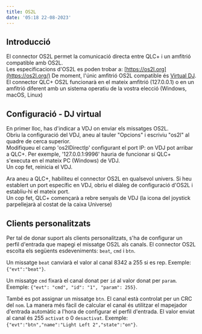 ```yaml
---
title: OS2L
date: '05:18 22-08-2023'
---
```


Introducció
------------

El connector OS2L permet la comunicació directa entre QLC+ i un amfitrió compatible amb OS2L.  
Les especificacions d'OS2L es poden trobar a: [https://os2l.org](https://os2l.org/)
De moment, l'únic amfitrió OS2L compatible és [Virtual DJ](https://www.virtualdj.com/).  
El connector QLC+ OS2L funcionarà en el mateix amfitrió (127.0.0.1) o en un amfitrió diferent amb un sistema operatiu de la vostra elecció (Windows, macOS, Linux)

Configuració - DJ virtual
--------------------------

En primer lloc, has d'indicar a VDJ on enviar els missatges OS2L.  
Obriu la configuració del VDJ, aneu al tauler "Opcions" i escriviu "os2l" al quadre de cerca superior.  
Modifiqueu el camp 'os2lDirectIp' configurant el port IP: on VDJ pot arribar a QLC+. Per exemple, '127.0.0.1:9996' hauria de funcionar si QLC+ s'executa en el mateix PC (Windows) de VDJ.  
Un cop fet, reinicia el VDJ.

Ara aneu a QLC+, habiliteu el connector OS2L en qualsevol univers. Si heu establert un port específic en VDJ, obriu el diàleg de configuració d'OS2L i establiu-hi el mateix port.  
Un cop fet, QLC+ començarà a rebre senyals de VDJ (la icona del joystick parpellejarà al costat de la caixa Universe)

Clients personalitzats
--------------

Per tal de donar suport als clients personalitzats, s'ha de configurar un perfil d'entrada que mapegi el missatge OS2L als canals. El connector OS2L escolta els següents esdeveniments: `beat`, `cmd` i `btn`.

Un missatge `beat` canviarà el valor al canal 8342 a 255 si es rep. Exemple: `{"evt":"beat"}`.

Un missatge `cmd` fixarà el canal donat per `id` al valor donat per `param`. Exemple: `{"evt": "cmd", "id": "1", "param": 255}`.

També es pot assignar un missatge `btn`. El canal està controlat per un CRC del `nom`. La manera més fàcil de calcular el canal és utilitzar el mapejador d'entrada automàtic a l'hora de configurar el perfil d'entrada. El valor enviat al canal és 255 `activat` o 0 `desactivat`. Exemple: `{"evt":"btn","name":"Light Left 2","state":"on"}`.

